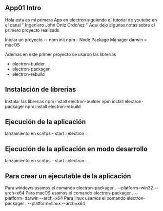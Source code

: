 ## App01 Intro
Hola esta es mi primera App en electron siguiendo el tutorial de youtube en el canal " Ingeniero John Ortiz Ordoñez "
Aquí dejo algunas notas sobre el primero proyecto realizado 

Iniciar un proyecto -- npm init 
npm - Node Package Manager
darwin = macOS

Ademas en este primer proyecto se usaron las librerias 
- electron-builder
- electron-packager
- electron-rebuild

## Instalación de librerias

Instalar las librerias
npm install electron-builder
npm install electron-packager
npm install electron-rebuild

## Ejecución de la aplicación

lanzamiento en scritps - start : electron .

## Ejecución de la aplicación en modo desarrollo

lanzamiento en scritps - start : electron .

## Para crear un ejecutable de la aplicación

Para windows usamos el comando electron-packager . --platform=win32 --arch=x64 
Para macOS usamos el comando electron-packager . --platform=darwin --arch=x64 
Para linux usamos el comando electron-packager . --platform=linux --arch=x64
